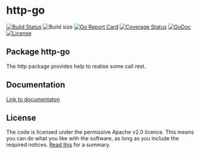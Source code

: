 # http-go

[![Build Status](https://travis-ci.org/patrickalin/http-go.svg?branch=master)](https://travis-ci.org/patrickalin/http-go)
![Build size](https://reposs.herokuapp.com/?path=patrickalin/http-go)
[![Go Report Card](https://goreportcard.com/badge/github.com/patrickalin/http-go)](https://goreportcard.com/report/github.com/patrickalin/http-go)
[![Coverage Status](https://coveralls.io/repos/github/patrickalin/http-go/badge.svg?branch=master)](https://coveralls.io/github/patrickalin/http-go?branch=master)
[![GoDoc](http://godoc.org/github.com/patrickalin/http-go?status.svg)](http://godoc.org/github.com/patrickalin/http-go)[![License](https://img.shields.io/badge/License-Apache%202.0-blue.svg)](https://opensource.org/licenses/Apache-2.0)

## Package http-go

The http package provides help to realise some call rest.

## Documentation

[Link to documentaton](http://godoc.org/github.com/patrickalin/http-go)

## License

The code is licensed under the permissive Apache v2.0 licence. This means you can do what you like with the software, as long as you include the required notices. [Read this](https://tldrlegal.com/license/apache-license-2.0-(apache-2.0)) for a summary.
